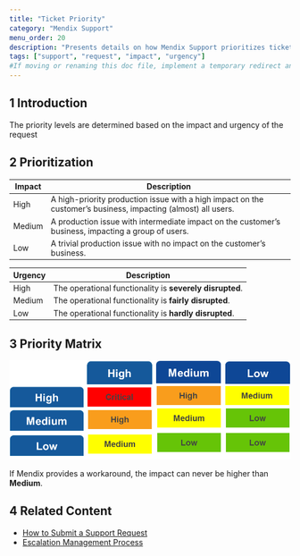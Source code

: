 ```yaml
---
title: "Ticket Priority"
category: "Mendix Support"
menu_order: 20
description: "Presents details on how Mendix Support prioritizes tickets."
tags: ["support", "request", "impact", "urgency"]
#If moving or renaming this doc file, implement a temporary redirect and let the respective team know they should update the URL in the product. See Mapping to Products for more details.
---
```


## 1 Introduction

The priority levels are determined based on the impact and urgency of the request

## 2 Prioritization

| Impact  | Description |
| ------- | ------- |
| High    | A high-priority production issue with a high impact on the customer’s business, impacting (almost) all users. |
| Medium  | A production issue with intermediate impact on the customer’s business, impacting a group of users. |
| Low     | A trivial production issue with no impact on the customer’s business. |

| Urgency | Description |
| ------- | ------- |
| High    | The operational functionality is **severely disrupted**. |
| Medium  | The operational functionality is **fairly disrupted**. |
| Low     | The operational functionality is **hardly disrupted**. |

## 3 Priority Matrix

![](attachments/how-to-submit-a-ticket---quick-reference-for-endusers/204371729-pic5.png)

If Mendix provides a workaround, the impact can never be higher than **Medium**.

## 4 Related Content

* [How to Submit a Support Request](submit-support-request)
* [Escalation Management Process](escalation-management-process)
